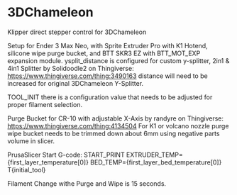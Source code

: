 # 3DChameleon
Klipper direct stepper  control for 3DChameleon

Setup for Ender 3 Max Neo, with Sprite Extruder Pro with K1 Hotend, silicone wipe purge bucket, and BTT SKR3 EZ with BTT_MOT_EXP expansion module.
ysplit_distance is configured for custom y-splitter, 2in1 & 4in1 Splitter by Solidoodle2 on Thingiverse: https://www.thingiverse.com/thing:3490163
distance will need to be increased for original 3DChameleon Y-Splitter.

TOOL_INIT there is a configuration value that needs to be adjusted for proper filament selection.

Purge Bucket for CR-10 with adjustable X-Axis by randyre on Thingiverse: https://www.thingiverse.com/thing:4134504
For K1 or volcano nozzle purge wipe bucket needs to be trimmed down about 6mm using negative parts volume in slicer.

PrusaSlicer Start G-code:
START_PRINT EXTRUDER_TEMP={first_layer_temperature[0]} BED_TEMP={first_layer_bed_temperature[0]}
T{initial_tool}

Filament Change withe Purge and Wipe is 15 seconds.
